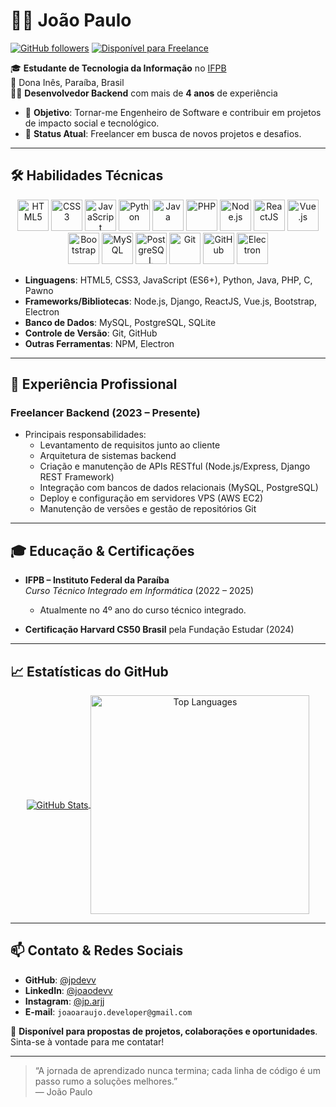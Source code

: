 # 👨‍💻 João Paulo

[![GitHub followers](https://img.shields.io/github/followers/jpdevv?label=Seguidores&style=social)](https://github.com/jpdevv)
[![Disponível para Freelance](https://img.shields.io/badge/Disponível-para%20Propostas-green)](https://github.com/jpdevv)

🎓 **Estudante de Tecnologia da Informação** no [IFPB](https://www.ifpb.edu.br/)  
📍 Dona Inês, Paraíba, Brasil  
🧑‍💻 **Desenvolvedor Backend** com mais de **4 anos** de experiência  
- 🎯 **Objetivo**: Tornar-me Engenheiro de Software e contribuir em projetos de impacto social e tecnológico.
- 🚀 **Status Atual**: Freelancer em busca de novos projetos e desafios.  

---

## 🛠️ Habilidades Técnicas

<div align="center">
  <img src="https://cdn.jsdelivr.net/gh/devicons/devicon/icons/html5/html5-original-wordmark.svg" height="50" width="50" title="HTML5" />
  <img src="https://cdn.jsdelivr.net/gh/devicons/devicon/icons/css3/css3-original-wordmark.svg" height="50" width="50" title="CSS3" />
  <img src="https://cdn.jsdelivr.net/gh/devicons/devicon/icons/javascript/javascript-original.svg" height="50" width="50" title="JavaScript" />
  <img src="https://cdn.jsdelivr.net/gh/devicons/devicon/icons/python/python-original-wordmark.svg" height="50" width="50" title="Python" />
  <img src="https://cdn.jsdelivr.net/gh/devicons/devicon/icons/java/java-original-wordmark.svg" height="50" width="50" title="Java" />
  <img src="https://cdn.jsdelivr.net/gh/devicons/devicon/icons/php/php-original.svg" height="50" width="50" title="PHP" />
  <img src="https://cdn.jsdelivr.net/gh/devicons/devicon/icons/nodejs/nodejs-original-wordmark.svg" height="50" width="50" title="Node.js" />
  <img src="https://cdn.jsdelivr.net/gh/devicons/devicon/icons/react/react-original-wordmark.svg" height="50" width="50" title="ReactJS" />
  <img src="https://cdn.jsdelivr.net/gh/devicons/devicon/icons/vuejs/vuejs-original-wordmark.svg" height="50" width="50" title="Vue.js" />
  <img src="https://cdn.jsdelivr.net/gh/devicons/devicon/icons/bootstrap/bootstrap-original.svg" height="50" width="50" title="Bootstrap" />
  <img src="https://cdn.jsdelivr.net/gh/devicons/devicon/icons/mysql/mysql-original-wordmark.svg" height="50" width="50" title="MySQL" />
  <img src="https://cdn.jsdelivr.net/gh/devicons/devicon/icons/postgresql/postgresql-original-wordmark.svg" height="50" width="50" title="PostgreSQL" />
  <img src="https://cdn.jsdelivr.net/gh/devicons/devicon/icons/git/git-original-wordmark.svg" height="50" width="50" title="Git" />
  <img src="https://cdn.jsdelivr.net/gh/devicons/devicon/icons/github/github-original-wordmark.svg" height="50" width="50" title="GitHub" />
  <img src="https://cdn.jsdelivr.net/gh/devicons/devicon/icons/electron/electron-original.svg" height="50" width="50" title="Electron" />
</div>

- **Linguagens**: HTML5, CSS3, JavaScript (ES6+), Python, Java, PHP, C, Pawno  
- **Frameworks/Bibliotecas**: Node.js, Django, ReactJS, Vue.js, Bootstrap, Electron  
- **Banco de Dados**: MySQL, PostgreSQL, SQLite  
- **Controle de Versão**: Git, GitHub  
- **Outras Ferramentas**: NPM, Electron  

---

## 💼 Experiência Profissional

### Freelancer Backend (2023 – Presente)
- Principais responsabilidades:  
  - Levantamento de requisitos junto ao cliente  
  - Arquitetura de sistemas backend
  - Criação e manutenção de APIs RESTful (Node.js/Express, Django REST Framework)  
  - Integração com bancos de dados relacionais (MySQL, PostgreSQL)  
  - Deploy e configuração em servidores VPS (AWS EC2)  
  - Manutenção de versões e gestão de repositórios Git  

---

## 🎓 Educação & Certificações

- **IFPB – Instituto Federal da Paraíba**  
  _Curso Técnico Integrado em Informática_ (2022 – 2025)  
  - Atualmente no 4º ano do curso técnico integrado.

- **Certificação Harvard CS50 Brasil** pela Fundação Estudar (2024)

---

## 📈 Estatísticas do GitHub

<p align="center">
  <a href="https://github.com/jpdevv">
    <img align="center" src="https://github-readme-stats.vercel.app/api?username=jpdevv&count_private=true&show_icons=true&theme=transparent&include_all_commits=true" alt="GitHub Stats" />
  </a>
  <a href="https://github.com/jpdevv">
    <img align="center" src="https://github-readme-stats.vercel.app/api/top-langs/?username=jpdevv&layout=compact&theme=transparent" alt="Top Languages" width="350px" />
  </a>
</p>

---

## 📫 Contato & Redes Sociais

- **GitHub**: [@jpdevv](https://github.com/jpdevv)  
- **LinkedIn**: [@joaodevv](https://www.linkedin.com/in/joaodevv)
- **Instagram**: [@jp.arjj](https://www.instagram.com/jp.arjj)
- **E-mail**: `joaoaraujo.developer@gmail.com` 

💬 **Disponível para propostas de projetos, colaborações e oportunidades**. Sinta-se à vontade para me contatar!

---

> “A jornada de aprendizado nunca termina; cada linha de código é um passo rumo a soluções melhores.”  
> — João Paulo

